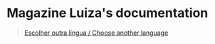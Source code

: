 # Magazine Luiza's documentation

> [Escolher outra língua / Choose another language](https://zimp.gitbooks.io/node-b2w/content/)